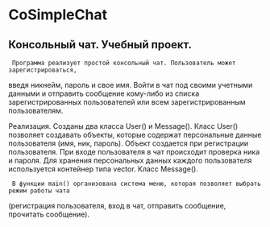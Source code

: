 # CoSimpleChat
Консольный чат. Учебный проект.
-------------------------------
     Программа реализует простой консольный чат. Пользователь может зарегистрироваться,
введя никнейм, пароль и свое имя. Войти в чат под своими учетными данными и отправить
сообщение кому-либо из списка зарегистрированных пользователей или всем зарегистрированным 
пользователям.

Реализация.
     Созданы два класса User() и Message().
     Класс User() позволяет создавать объекты, которые содержат персональные данные пользователя 
(имя, ник, пароль). Объект создается при регистрации пользователя. При входе пользователя в
чат происходит проверка ника и пароля.
     Для хранения персональных данных каждого пользователя используется контейнер типа
vector.
     Класс Message().
     
     В функции main() организована система меню, которая позволяет выбрать режим работы чата
(регистрация пользователя, вход в чат, отправить сообщение, прочитать сообщение).

